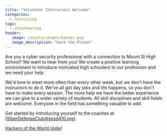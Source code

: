 ```yaml
---
title: "Volunteer Instructors Welcome"
categories:
  - recruiting
tags:
  - volunteering
header:
   image: /assets/images/banner.png
   image_description: "Hack the Planet"
---
```

Are you a cyber security professional with a connection to Mount Si High School? We want to hear from you! We create a positive learning environment to introduce motivated high schoolers to our profession and we need your help. 

We'd love to meet more often than every other week, but we don't have the instructors to do it. We've all got day jobs and life happens, so you don't have to make every session. The more help we have the better experience we can give to a wider variety of students. All skill disciplines and skill fields are welcome. Everyone in the field has something valuable to add. 

Get started by introducing yourself to the coaches at [SiberDefenseClub@svsd410.org].

[Hackers of the World Unite](https://www.youtube.com/watch?v=l6gXhPFHRDo)!